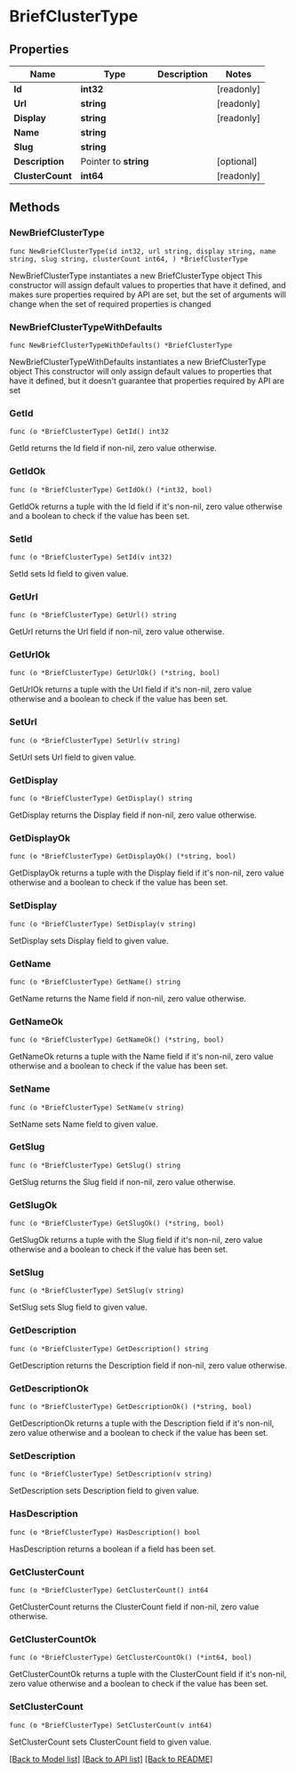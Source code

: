 # BriefClusterType

## Properties

Name | Type | Description | Notes
------------ | ------------- | ------------- | -------------
**Id** | **int32** |  | [readonly] 
**Url** | **string** |  | [readonly] 
**Display** | **string** |  | [readonly] 
**Name** | **string** |  | 
**Slug** | **string** |  | 
**Description** | Pointer to **string** |  | [optional] 
**ClusterCount** | **int64** |  | [readonly] 

## Methods

### NewBriefClusterType

`func NewBriefClusterType(id int32, url string, display string, name string, slug string, clusterCount int64, ) *BriefClusterType`

NewBriefClusterType instantiates a new BriefClusterType object
This constructor will assign default values to properties that have it defined,
and makes sure properties required by API are set, but the set of arguments
will change when the set of required properties is changed

### NewBriefClusterTypeWithDefaults

`func NewBriefClusterTypeWithDefaults() *BriefClusterType`

NewBriefClusterTypeWithDefaults instantiates a new BriefClusterType object
This constructor will only assign default values to properties that have it defined,
but it doesn't guarantee that properties required by API are set

### GetId

`func (o *BriefClusterType) GetId() int32`

GetId returns the Id field if non-nil, zero value otherwise.

### GetIdOk

`func (o *BriefClusterType) GetIdOk() (*int32, bool)`

GetIdOk returns a tuple with the Id field if it's non-nil, zero value otherwise
and a boolean to check if the value has been set.

### SetId

`func (o *BriefClusterType) SetId(v int32)`

SetId sets Id field to given value.


### GetUrl

`func (o *BriefClusterType) GetUrl() string`

GetUrl returns the Url field if non-nil, zero value otherwise.

### GetUrlOk

`func (o *BriefClusterType) GetUrlOk() (*string, bool)`

GetUrlOk returns a tuple with the Url field if it's non-nil, zero value otherwise
and a boolean to check if the value has been set.

### SetUrl

`func (o *BriefClusterType) SetUrl(v string)`

SetUrl sets Url field to given value.


### GetDisplay

`func (o *BriefClusterType) GetDisplay() string`

GetDisplay returns the Display field if non-nil, zero value otherwise.

### GetDisplayOk

`func (o *BriefClusterType) GetDisplayOk() (*string, bool)`

GetDisplayOk returns a tuple with the Display field if it's non-nil, zero value otherwise
and a boolean to check if the value has been set.

### SetDisplay

`func (o *BriefClusterType) SetDisplay(v string)`

SetDisplay sets Display field to given value.


### GetName

`func (o *BriefClusterType) GetName() string`

GetName returns the Name field if non-nil, zero value otherwise.

### GetNameOk

`func (o *BriefClusterType) GetNameOk() (*string, bool)`

GetNameOk returns a tuple with the Name field if it's non-nil, zero value otherwise
and a boolean to check if the value has been set.

### SetName

`func (o *BriefClusterType) SetName(v string)`

SetName sets Name field to given value.


### GetSlug

`func (o *BriefClusterType) GetSlug() string`

GetSlug returns the Slug field if non-nil, zero value otherwise.

### GetSlugOk

`func (o *BriefClusterType) GetSlugOk() (*string, bool)`

GetSlugOk returns a tuple with the Slug field if it's non-nil, zero value otherwise
and a boolean to check if the value has been set.

### SetSlug

`func (o *BriefClusterType) SetSlug(v string)`

SetSlug sets Slug field to given value.


### GetDescription

`func (o *BriefClusterType) GetDescription() string`

GetDescription returns the Description field if non-nil, zero value otherwise.

### GetDescriptionOk

`func (o *BriefClusterType) GetDescriptionOk() (*string, bool)`

GetDescriptionOk returns a tuple with the Description field if it's non-nil, zero value otherwise
and a boolean to check if the value has been set.

### SetDescription

`func (o *BriefClusterType) SetDescription(v string)`

SetDescription sets Description field to given value.

### HasDescription

`func (o *BriefClusterType) HasDescription() bool`

HasDescription returns a boolean if a field has been set.

### GetClusterCount

`func (o *BriefClusterType) GetClusterCount() int64`

GetClusterCount returns the ClusterCount field if non-nil, zero value otherwise.

### GetClusterCountOk

`func (o *BriefClusterType) GetClusterCountOk() (*int64, bool)`

GetClusterCountOk returns a tuple with the ClusterCount field if it's non-nil, zero value otherwise
and a boolean to check if the value has been set.

### SetClusterCount

`func (o *BriefClusterType) SetClusterCount(v int64)`

SetClusterCount sets ClusterCount field to given value.



[[Back to Model list]](../README.md#documentation-for-models) [[Back to API list]](../README.md#documentation-for-api-endpoints) [[Back to README]](../README.md)


